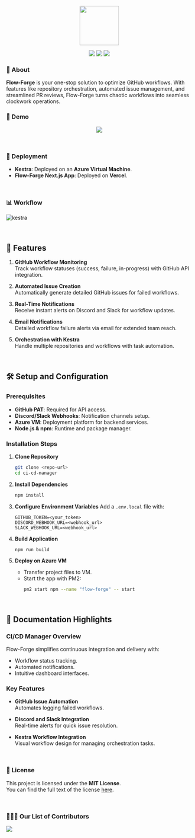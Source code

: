 <p align="center">
    <img src="https://github.com/user-attachments/assets/71d49182-2f0f-4b5b-817c-1e086e3d08bc" width="106" height="106" />
</p>

<p align="center">
  <img src="https://img.shields.io/github/stars/ChiragAgg5k/flow-forge?style=flat-square" />
  <img src="https://img.shields.io/github/forks/ChiragAgg5k/flow-forge?style=flat-square" />
  <img src="https://img.shields.io/badge/LICENSE-MIT-green?style=flat-square"  />
</p>

### :star2: About

**Flow-Forge** is your one-stop solution to optimize GitHub workflows. With features like repository orchestration, automated issue management, and streamlined PR reviews, Flow-Forge turns chaotic workflows into seamless clockwork operations.

### :movie_camera: Demo

<p align="center">
    <a href="https://youtu.be">
        <img src="https://img.freepik.com/free-vector/modern-red-video-media-player-template_1017-23409.jpg"/>
    </a>
</p>

$~$

### 🚀 Deployment

- **Kestra**: Deployed on an **Azure Virtual Machine**.
- **Flow-Forge Next.js App**: Deployed on **Vercel**.

$~$

### 📊 Workflow

![kestra](https://github.com/user-attachments/assets/9bf6d202-8157-470c-bbf6-14f2259bd1dd)

$~$

## 📂 Features

1. **GitHub Workflow Monitoring**  
   Track workflow statuses (success, failure, in-progress) with GitHub API integration.

2. **Automated Issue Creation**  
   Automatically generate detailed GitHub issues for failed workflows.

3. **Real-Time Notifications**  
   Receive instant alerts on Discord and Slack for workflow updates.

4. **Email Notifications**  
   Detailed workflow failure alerts via email for extended team reach.

5. **Orchestration with Kestra**  
   Handle multiple repositories and workflows with task automation.

$~$

## 🛠️ Setup and Configuration

### Prerequisites

- **GitHub PAT**: Required for API access.
- **Discord/Slack Webhooks**: Notification channels setup.
- **Azure VM**: Deployment platform for backend services.
- **Node.js & npm**: Runtime and package manager.

### Installation Steps

1. **Clone Repository**

   ```bash
   git clone <repo-url>
   cd ci-cd-manager
   ```

2. **Install Dependencies**

   ```bash
   npm install
   ```

3. **Configure Environment Variables**
   Add a `.env.local` file with:

   ```plaintext
   GITHUB_TOKEN=<your_token>
   DISCORD_WEBHOOK_URL=<webhook_url>
   SLACK_WEBHOOK_URL=<webhook_url>
   ```

4. **Build Application**

   ```bash
   npm run build
   ```

5. **Deploy on Azure VM**
   - Transfer project files to VM.
   - Start the app with PM2:
     ```bash
     pm2 start npm --name "flow-forge" -- start
     ```

<!--
$~$

###  :file_folder: File Structure

```

```

### :bicyclist: Roadmap
_Current version number_
- [x] Introduction of Concept
- [x] Feature 1
- [ ] Feature 2
- [ ] Revisit Feature 1
    - [ ] Improve XYZ
    - [ ] Revamp CSS
-->

$~$

## 📑 Documentation Highlights

### CI/CD Manager Overview

Flow-Forge simplifies continuous integration and delivery with:

- Workflow status tracking.
- Automated notifications.
- Intuitive dashboard interfaces.

### Key Features

- **GitHub Issue Automation**  
  Automates logging failed workflows.

- **Discord and Slack Integration**  
  Real-time alerts for quick issue resolution.

- **Kestra Workflow Integration**  
  Visual workflow design for managing orchestration tasks.

$~$

### :page_facing_up: License

This project is licensed under the **MIT License**.  
You can find the full text of the license [here](LICENSE).

$~$

### :people_holding_hands: Our List of Contributors

<a href="https://github.com/ChiragAgg5k/flow-forge/graphs/contributors">
  <img src="https://contrib.rocks/image?repo=ChiragAgg5k/flow-forge" />
</a>
<!--
### :email: Contact 
- Email and social media links.
- Head over to [here](https://github.com/alexandresanlim/Badges4-README.md-Profile#-social-)
  * Copy paste the social links you enjoy and drop them below (make sure to change the `href` to your own links
-->

